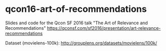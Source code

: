 # qcon16-art-of-recommendations
Slides and code for the Qcon SF 2016 talk "The Art of Relevance and Recommendations" https://qconsf.com/sf2016/presentation/art-relevance-recommendations

Dataset (movielens-100k): http://grouplens.org/datasets/movielens/100k/
